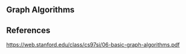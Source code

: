 ## Graph Algorithms

## References

https://web.stanford.edu/class/cs97si/06-basic-graph-algorithms.pdf
